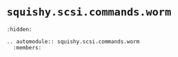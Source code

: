 # `squishy.scsi.commands.worm`

```{toctree}
:hidden:
```

```{eval-rst}
.. automodule:: squishy.scsi.commands.worm
  :members:

```

